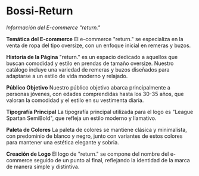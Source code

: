 # Bossi-Return

<em>Información del E-commerce "return."</em>

**Temática del E-commerce**
El e-commerce "return." se especializa en la venta de ropa del tipo oversize, con un enfoque inicial en remeras y buzos.

**Historia de la Página**
"return." es un espacio dedicado a aquellos que buscan comodidad y estilo en prendas de tamaño oversize. Nuestro catálogo incluye una variedad de remeras y buzos diseñados para adaptarse a un estilo de vida moderno y relajado.

**Público Objetivo**
Nuestro público objetivo abarca principalmente a personas jóvenes, con edades comprendidas hasta los 30-35 años, que valoran la comodidad y el estilo en su vestimenta diaria.

**Tipografía Principal**
La tipografía principal utilizada para el logo es "League Spartan SemiBold", que refleja un estilo moderno y llamativo.

**Paleta de Colores**
La paleta de colores se mantiene clásica y minimalista, con predominio de blanco y negro, junto con variantes de estos colores para mantener una estética elegante y sobria.

**Creación de Logo**
El logo de "return." se compone del nombre del e-commerce seguido de un punto al final, reflejando la identidad de la marca de manera simple y distintiva.